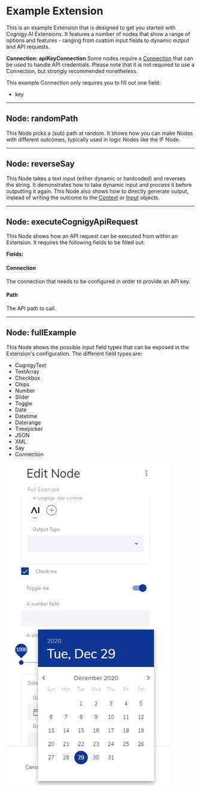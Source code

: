 # Example Extension

This is an example Extension that is designed to get you started with Cognigy.AI Extensions. It features a number of nodes that show a range of options and features - ranging from custom input fields to dynamic output and API requests. 

**Connection: apiKeyConnection**
Some nodes require a [Connection](https://docs.cognigy.com/docs/connections) that can be used to handle API credentials. Please note that it is not required to use a Connection, but strongly recommended nonetheless.

This example Connection only requires you to fill out one field:
- key

----
## Node: randomPath

This Node picks a (sub) path at random. It shows how you can make Nodes with different outcomes, typically used in logic Nodes like the IF Node. 


----
## Node: reverseSay

This Node takes a text input (either dynamic or hardcoded) and reverses the string. It demonstrates how to take dynamic input and process it before outputting it again. This Node also shows how to directly generate output, instead of writing the outcome to the [Context](https://docs.cognigy.com/docs/context) or [Input](https://docs.cognigy.com/docs/input) objects. 

----
## Node: executeCognigyApiRequest
This Node shows how an API request can be executed from within an Extension. 
It requires the following fields to be filled out:

**Fields:**
#### Connection
The connection that needs to be configured in order to provide an API key. 

#### Path
The API path to call.


----

## Node: fullExample
This Node shows the possible input field types that can be exposed in the Extension's configuration. The different field types are:

- CognigyText
- TextArray
- Checkbox
- Chips
- Number
- Slider
- Toggle
- Date
- Datetime
- Daterange
- Timepicker
- JSON
- XML
- Say
- Connection

![Example](https://github.com/Cognigy/Extensions/blob/master/docs/images/input-fields.JPG)

